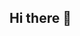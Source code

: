 ## Hi there 👋

<!--
**THEGOODBALL/THEGOODBALL** is a ✨ _special_ ✨ repository because its `README.md` (this file) appears on your GitHub profile.

Here are some ideas to get you started:

- 🔭 I’m currently working on python
- 🌱 I’m currently learning javascirpt and html

- 😄 Pronouns: he/him

![THEGOODBALL's GitHub stats](https://github-readme-stats.vercel.app/api?THEGOODBALL=anuraghazra&show_icons=true&theme=tokyonight)


